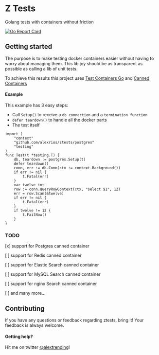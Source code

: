 # Z Tests
Golang tests with containers without friction

[![Go Report Card](https://goreportcard.com/badge/github.com/alexrios/ztests)](https://goreportcard.com/report/github.com/alexrios/ztests)

## Getting started
The purpose is to make testing docker containers easier without having to worry about managing them. 
This lib joy should be as transparent as possible as calling a lib of unit tests.

To achieve this results this project uses [Test Containers Go](https://www.google.com) and
[Canned Containers](https://github.com/alexrios/canned-containers)

#### Example
This example has 3 easy steps:
* Call `Setup()` to receive a `db connection` and a `termination function`
* `defer teardown()` to handle all the docker parts
* The test itself 

```
import (
	"context"
	"github.com/alexrios/ztests/postgres"
	"testing"
)
func Test(t *testing.T) {
	db, teardown := postgres.Setup(t)
	defer teardown()
	conn, err := db.Conn(ctx := context.Background())
	if err != nil {
		t.Fatal(err)
	}
	var twelve int
	row := conn.QueryRowContext(ctx, "select $1", 12)
	err = row.Scan(&twelve)
	if err != nil {
		t.Fatal(err)
	}
	if twelve != 12 {
		t.FailNow()
	}
}

```

### TODO
[x] support for Postgres canned container 

[ ] support for Redis canned container 

[ ] support for Elastic Search canned container

[ ] support for MySQL Search canned container

[ ] support for nginx Search canned container

[ ] and many more...

## Contributing
If you have any questions or feedback regarding ztests, bring it!
Your feedback is always welcome.

#### Getting help?
Hit me on twitter [@alextrending](https://twitter.com/alextrending)!

